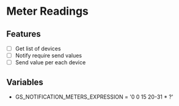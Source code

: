 # Meter Readings

## Features
- [ ] Get list of devices
- [ ] Notify require send values
- [ ] Send value per each device

## Variables
- GS_NOTIFICATION_METERS_EXPRESSION = '0 0 15 20-31 * ?'